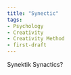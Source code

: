 ```yaml
---
title: "Synectic"
tags:
- Psychology
- Creativity
- Creativity Method
- first-draft
---
```

Synektik
Synactics?